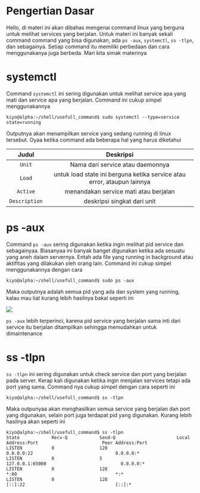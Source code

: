 # Pengertian Dasar
Hello, di materi ini akan dibahas mengenai command linux yang berguna untuk melihat services yang berjalan. Untuk materi ini banyak sekali command command yang bisa digunakan, ada `ps -aux`, `systemctl`, `ss -tlpn`, dan sebagainya. Setiap command itu memiliki perbedaan dan cara menggunakanya juga berbeda. Mari kita simak materinya

# systemctl
Command `systemctl` ini sering digunakan untuk melihat service apa yang mati dan service apa yang berjalan. Command ini cukup simpel menggunakannya

```console
kiyo@alpha:~/shell/usefull_command$ sudo systemctl --type=service state=running
```

Outputnya akan menampilkan service yang sedang running di linux tersebut. Oyaa ketika command ada beberapa hal yang harus diketahui

|   Judul     	    |                                   Deskripsi                                   |
|:-----------------:|:-----------------------------------------------------------------------------:|
|`Unit`             | Nama dari service atau daemonnya                                              |
|`Load`             | untuk load state ini berguna ketika service atau error, ataupun lainnya 	    |
|`Active`         	| menandakan service mati atau berjalan                                         |
|`Description`      | deskripsi singkat dari unit                                                   |

# ps -aux
Command `ps -aux` sering digunakan ketika ingin melihat pid service dan sebagainyaa. Biasanyaa ini banyak banget digunakan ketika ada sesuatu yang aneh dalam servernya. Entah ada file yang running in background atau aktifitas yang dilakukan oleh orang lain. Command ini cukup simpel menggunakannya dengan cara

```console
kiyo@alpha:~/shell/usefull_command$ sudo ps -aux
```

Maka outputnya adalah semua pid yang ada dan system yang running, kalau mau liat kurang lebih hasilnya bakal seperti ini 

<div>
    <img src="https://www.poftut.com/wp-content/uploads/2020/07/image-107.png" />
</div>
 
`ps -aux` lebih terperinci, karena pid service yang berjalan sama inti dari service itu berjalan ditampilkan sehingga memudahkan untuk dimaintenance

# ss -tlpn
`ss -tlpn` ini sering digunakan untuk check service dan port yang berjalan pada server. Kerap kali digunakan ketika ingin menjalan services tetapi ada port yang sama. Command nya cukup simpel dengan cara seperti ini 

```console
kiyo@alpha:~/shell/usefull_command$ ss -tlpn
```

Maka outpunyaa akan menghasilkan semua service yang berjalan dan port yang digunakan, selain port juga terdapat pid yang digunakan. Kurang lebih hasilnya akan seperti ini

```console
kiyo@alpha:~/shell/usefull_command$ ss -tlpn
State            Recv-Q            Send-Q                       Local Address:Port                        Peer Address:Port           
LISTEN           0                 128                                0.0.0.0:22                               0.0.0.0:*              
LISTEN           0                 5                                127.0.0.1:65000                            0.0.0.0:*              
LISTEN           0                 128                                      *:80                                     *:*              
LISTEN           0                 128                                   [::]:22                                  [::]:* 
```